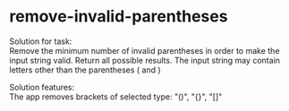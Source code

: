 # remove-invalid-parentheses

Solution for task:<br/> 
Remove the minimum number of invalid parentheses in order to make the input string valid. Return all possible results. 
The input string may contain letters other than the parentheses ( and )

Solution features:<br/>
The app removes brackets of selected type: "()", "{}", "[]"
